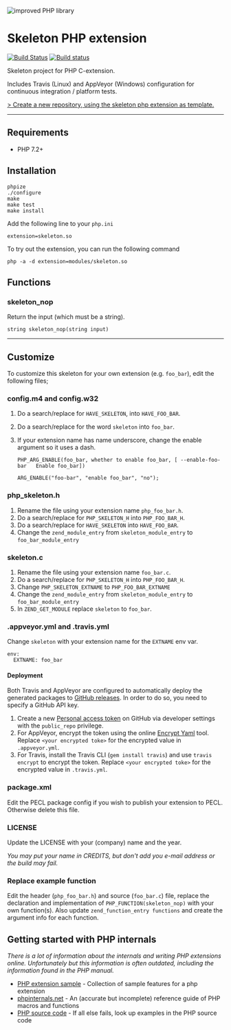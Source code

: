 ![improved PHP library](https://user-images.githubusercontent.com/100821/46372249-e5eb7500-c68a-11e8-801a-2ee57da3e5e3.png)

# Skeleton PHP extension

[![Build Status](https://travis-ci.org/improved-php-library/skeleton-php-ext.svg?branch=master)](https://travis-ci.org/improved-php-library/skeleton-php-ext)
[![Build status](https://ci.appveyor.com/api/projects/status/7rof1vr8mv4kam17/branch/master?svg=true)](https://ci.appveyor.com/project/jasny/skeleton-php-ext/branch/master)

Skeleton project for PHP C-extension.

Includes Travis (Linux) and AppVeyor (Windows) configuration for continuous integration / platform tests.

[> Create a new repository, using the skeleton php extension as template.](https://github.com/improved-php-library/skeleton-php-ext/generate)

---

## Requirements

* PHP 7.2+

## Installation

    phpize
    ./configure
    make
    make test
    make install

Add the following line to your `php.ini`

    extension=skeleton.so

To try out the extension, you can run the following command

    php -a -d extension=modules/skeleton.so

## Functions

### skeleton_nop

Return the input (which must be a string).

    string skeleton_nop(string input)

---

## Customize

To customize this skeleton for your own extension (e.g. `foo_bar`), edit the following files;

### config.m4 and config.w32

1. Do a search/replace for `HAVE_SKELETON`, into `HAVE_FOO_BAR`.
2. Do a search/replace for the word `skeleton` into `foo_bar`.
3. If your extension name has name underscore, change the enable argument so it uses a dash.

    ```
    PHP_ARG_ENABLE(foo_bar, whether to enable foo_bar, [ --enable-foo-bar   Enable foo_bar])
    ```
    
    ```
    ARG_ENABLE("foo-bar", "enable foo_bar", "no");
    ```

### php_skeleton.h

1. Rename the file using your extension name `php_foo_bar.h`.
2. Do a search/replace for `PHP_SKELETON_H` into `PHP_FOO_BAR_H`.
3. Do a search/replace for `HAVE_SKELETON` into `HAVE_FOO_BAR`.
4. Change the `zend_module_entry` from `skeleton_module_entry` to `foo_bar_module_entry`

### skeleton.c

1. Rename the file using your extension name `foo_bar.c`.
2. Do a search/replace for `PHP_SKELETON_H` into `PHP_FOO_BAR_H`.
3. Change `PHP_SKELETON_EXTNAME` to `PHP_FOO_BAR_EXTNAME`
4. Change the `zend_module_entry` from `skeleton_module_entry` to `foo_bar_module_entry`
5. In `ZEND_GET_MODULE` replace `skeleton` to `foo_bar`.

### .appveyor.yml and .travis.yml

Change `skeleton` with your extension name for the `EXTNAME` env var.

```
env:
  EXTNAME: foo_bar
```

#### Deployment

Both Travis and AppVeyor are configured to automatically deploy the generated packages to
[GitHub releases](https://help.github.com/en/articles/creating-releases). In order to do so, you need to specify a
GitHub API key.

1. Create a new [Personal access token](https://github.com/settings/tokens) on GitHub via developer settings with the
    `public_repo` privilege.
2. For AppVeyor, encrypt the token using the online [Encrypt Yaml](https://ci.appveyor.com/tools/encrypt) tool. Replace
    `<your encrypted toke>` for the encrypted value in `.appveyor.yml`.
3. For Travis, install the Travis CLI (`gem install travis`) and use `travis encrypt` to encrypt the token. Replace
    `<your encrypted toke>` for the encrypted value in `.travis.yml`.

### package.xml

Edit the PECL package config if you wish to publish your extension to PECL. Otherwise delete this file.

### LICENSE

Update the LICENSE with your (company) name and the year.

_You may put your name in CREDITS, but don't add you e-mail address or the build may fail._

### Replace example function

Edit the header (`php_foo_bar.h`) and source (`foo_bar.c`) file, replace the declaration and implementation of
`PHP_FUNCTION(skeleton_nop)` with your own function(s). Also update `zend_function_entry functions` and create
the argument info for each function.


## Getting started with PHP internals

_There is a lot of information about the internals and writing PHP extensions online. Unfortunately but this information
is often outdated, including the information found in the PHP manual._

* [PHP extension sample](https://github.com/ThomasWeinert/php-extension-sample) - Collection of sample features for a
    php extension
* [phpinternals.net](https://phpinternals.net/) - An (accurate but incomplete) reference guide of PHP macros and
    functions
* [PHP source code](https://github.com/php/php-src) - If all else fails, look up examples in the PHP source code
